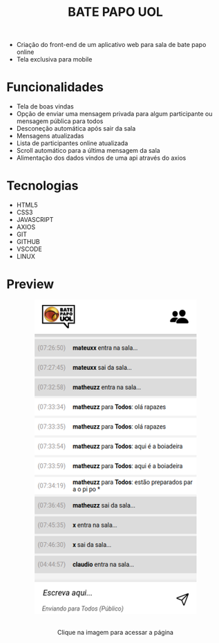 <div align="center">
  <h1>BATE PAPO UOL</h1>
</div>
<br>
  
- Criação do front-end de um aplicativo web para sala de bate papo online
  <br>
- Tela exclusiva para mobile
  <br>

# Funcionalidades
- Tela de boas vindas
- Opção de enviar uma mensagem privada para algum participante ou mensagem pública para todos
- Desconeção automática após sair da sala
- Mensagens atualizadas
- Lista de participantes online atualizada 
- Scroll automático para a última mensagem da sala
- Alimentação dos dados vindos de uma api através do axios

# Tecnologias 
- HTML5
- CSS3
- JAVASCRIPT
- AXIOS
- GIT 
- GITHUB 
- VSCODE 
- LINUX 


# Preview
<div align="center">
  <a href="https://guedesclaudio.github.io/projeto5-batepapouol/"><img src="./img/screenUol.png" width="375"></a>
  <br>
  <br>
  <p>Clique na imagem para acessar a página</p>
</div>
<br>
